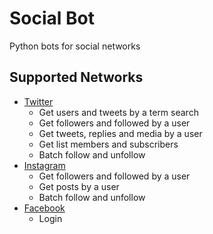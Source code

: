 # Social Bot

Python bots for social networks

## Supported Networks

* [Twitter](http://instagram.com)
    * Get users and tweets by a term search
    * Get followers and followed by a user
    * Get tweets, replies and media by a user
    * Get list members and subscribers
    * Batch follow and unfollow
* [Instagram](http://instagram.com)
    * Get followers and followed by a user
    * Get posts by a user
    * Batch follow and unfollow
* [Facebook](http://instagram.com)
    * Login